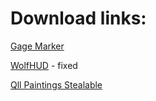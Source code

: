 # Download links:

[Gage Marker](https://github.com/ShokugekiSama/payday2mods/raw/master/Gage_Marker.zip)

[WolfHUD](https://github.com/ShokugekiSama/payday2mods/raw/master/WolfHUD-fix.zip) - fixed
 
[Qll Paintings Stealable](https://github.com/ShokugekiSama/payday2mods/raw/master/All%20Paintings%20Stealable.zip)
